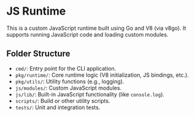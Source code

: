 # JS Runtime

This is a custom JavaScript runtime built using Go and V8 (via v8go). It supports running JavaScript code and loading custom modules.

## Folder Structure

- `cmd/`: Entry point for the CLI application.
- `pkg/runtime/`: Core runtime logic (V8 initialization, JS bindings, etc.).
- `pkg/utils/`: Utility functions (e.g., logging).
- `js/modules/`: Custom JavaScript modules.
- `js/lib/`: Built-in JavaScript functionality (like `console.log`).
- `scripts/`: Build or other utility scripts.
- `tests/`: Unit and integration tests.
